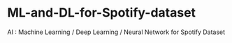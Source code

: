 # ML-and-DL-for-Spotify-dataset
AI : Machine Learning / Deep Learning / Neural Network for Spotify Dataset
